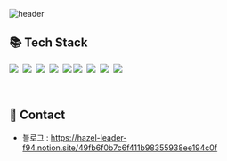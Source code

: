 ![header](https://capsule-render.vercel.app/api?type=waving&color=e6e6fa&height=200&section=header&text=SoHyun%20Kim&fontSize=60&fontAlignY=35&fontAlign=52)

## 📚 Tech Stack
<p>
  <img src="https://img.shields.io/badge/Vue.js-35495E?style=flat-square&logo=vuedotjs&logoColor=4FC08D"/>&nbsp
  <img src="https://img.shields.io/badge/JavaScript-F7DF1E?style=flat-square&logo=JavaScript&logoColor=white"/>&nbsp
  <img src="https://img.shields.io/badge/HTML5-E34F26?style=flat-square&logo=HTML5&logoColor=white"/>&nbsp
  <img src="https://img.shields.io/badge/CSS3-1572B6?style=flat-square&logo=CSS3&logoColor=white"/>&nbsp
  <img src="https://img.shields.io/badge/-SCSS-black?style=flat-square&logo=SASS"/>
  <img src="https://img.shields.io/badge/Vite-646CFF?style=flat-square&logo=Vite&logoColor=white"/>&nbsp
  <img src="https://img.shields.io/badge/npm-black?style=flat-square&logo=npm&logoColor=white"/>&nbsp
  <img src="https://img.shields.io/badge/Subversion-809CC9?style=flat-square&logo=Subversion&logoColor=white"/>&nbsp
  <img src="https://img.shields.io/badge/Jenkins-D24939?style=flat-square&logo=Jenkins&logoColor=white"/>&nbsp
</p><br/>

## 📌 Contact
- 블로그 : https://hazel-leader-f94.notion.site/49fb6f0b7c6f411b98355938ee194c0f
